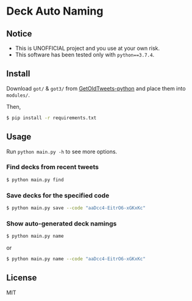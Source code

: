 # Deck Auto Naming
## Notice

- This is UNOFFICIAL project and you use at your own risk.
- This software has been tested only with `python==3.7.4`.

## Install
Download `got/` & `got3/` from [GetOldTweets-python](https://github.com/Jefferson-Henrique/GetOldTweets-python) and place them into `modules/`.

Then,

```bash
$ pip install -r requirements.txt
```

## Usage
Run `python main.py -h` to see more options.

### Find decks from recent tweets
```bash
$ python main.py find
```

### Save decks for the specified code
```bash
$ python main.py save --code "aaDcc4-EitrO6-xGKxKc"
```

### Show auto-generated deck namings
```bash
$ python main.py name
```

or

```bash
$ python main.py name --code "aaDcc4-EitrO6-xGKxKc"
```

## License
MIT

